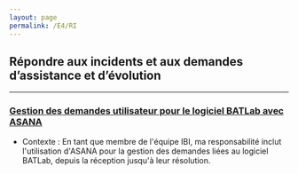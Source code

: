 ```yaml
---
layout: page
permalink: /E4/RI
---
```

## Répondre aux incidents et aux demandes d’assistance et d’évolution
---
### [Gestion des demandes utilisateur pour le logiciel BATLab avec ASANA](SP1-2)

 - Contexte : 
 En tant que membre de l'équipe IBI, ma responsabilité inclut l'utilisation d'ASANA pour la gestion des demandes liées au logiciel BATLab, depuis la réception jusqu'à leur résolution.